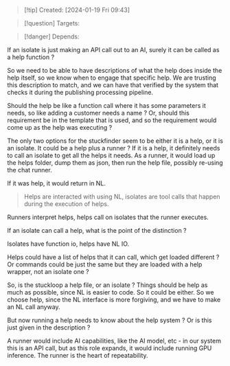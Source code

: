 
>[!tip] Created: [2024-01-19 Fri 09:43]

>[!question] Targets: 

>[!danger] Depends: 

If an isolate is just making an API call out to an AI, surely it can be called as a help function ?

So we need to be able to have descriptions of what the help does inside the help itself, so we know when to engage that specific help.  We are trusting this description to match, and we can have that verified by the system that checks it during the publishing processing pipeline.

Should the help be like a function call where it has some parameters it needs, so like adding a customer needs a name ?  Or, should this requirement be in the template that is used, and so the requirement would come up as the help was executing ?

The only two options for the stuckfinder seem to be either it is a help, or it is an isolate.
It could be a help plus a runner ?
If it is a help, it definitely needs to call an isolate to get all the helps it needs.
As a runner, it would load up the helps folder, dump them as json, then run the help file, possibly re-using the chat runner.

If it was help, it would return in NL.

> Helps are interacted with using NL, isolates are tool calls that happen during the execution of helps.

Runners interpret helps, helps call on isolates that the runner executes.

If an isolate can call a help, what is the point of the distinction ?

Isolates have function io, helps have NL IO.

Helps could have a list of helps that it can call, which get loaded different ?
Or commands could be just the same but they are loaded with a help wrapper, not an isolate one ?

So, is the stuckloop a help file, or an isolate ?
Things should be help as much as possible, since NL is easier to code.  So it could be either.
So we choose help, since the NL interface is more forgiving, and we have to make an NL call anyway.

But now running a help needs to know about the help system ?  Or is this just given in the description ?

A runner would include AI capabilities, like the AI model, etc - in our system this is an API call, but as this role expands, it would include running GPU inference.  The runner is the heart of repeatability.